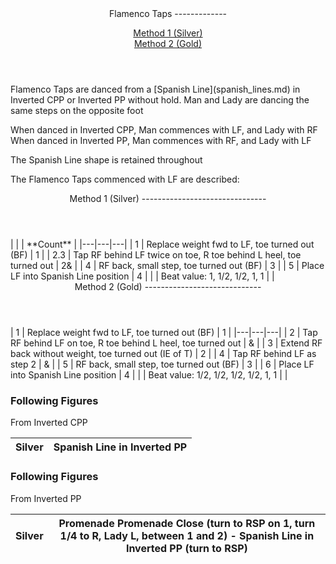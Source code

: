 <header>Flamenco Taps
-------------

[Method 1 (Silver)](#1)  
 [Method 2 (Gold)](#2)

 </header>Flamenco Taps are danced from a [Spanish Line](spanish_lines.md) in Inverted CPP or Inverted PP without hold. Man and Lady are dancing the same steps on the opposite foot  
   
 When danced in Inverted CPP, Man commences with LF, and Lady with RF  
 When danced in Inverted PP, Man commences with RF, and Lady with LF  
   
 The Spanish Line shape is retained throughout  
   
 The Flamenco Taps commenced with LF are described:

 <header><a id="1">Method 1 (Silver)</a>
-------------------------------

 </header> |  |  | **Count** |
|---|---|---|
| 1 | Replace weight fwd to LF, toe turned out (BF) | 1 |
| 2.3 | Tap RF behind LF twice on toe, R toe behind L heel, toe turned out | 2&amp; |
| 4 | RF back, small step, toe turned out (BF) | 3 |
| 5 | Place LF into Spanish Line position | 4 |
|  | Beat value: 1, 1/2, 1/2, 1, 1 |  |

 <header><a id="2">Method 2 (Gold)</a>
-----------------------------

 </header> | 1 | Replace weight fwd to LF, toe turned out (BF) | 1 |
|---|---|---|
| 2 | Tap RF behind LF on toe, R toe behind L heel, toe turned out | &amp; |
| 3 | Extend RF back without weight, toe turned out (IE of T) | 2 |
| 4 | Tap RF behind LF as step 2 | &amp; |
| 5 | RF back, small step, toe turned out (BF) | 3 |
| 6 | Place LF into Spanish Line position | 4 |
|  | Beat value: 1/2, 1/2, 1/2, 1/2, 1, 1 |  |

### Following Figures

From Inverted CPP

 | Silver | Spanish Line in Inverted PP |
|---|---|

### Following Figures

From Inverted PP

 | Silver | Promenade Promenade Close (turn to RSP on 1, turn 1/4 to R, Lady L, between 1 and 2) - Spanish Line in Inverted PP (turn to RSP) |
|---|---|